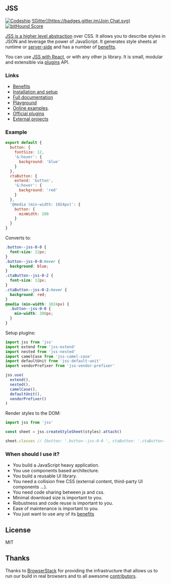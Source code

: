 ## JSS

[![Codeship](https://codeship.com/projects/a63ccb40-5d57-0133-fdca-6a352dca42a3/status?branch=master)](https://www.codeship.io/projects/111070)
[![Gitter](https://badges.gitter.im/Join Chat.svg)](https://gitter.im/jsstyles/jss?utm_source=badge&utm_medium=badge&utm_campaign=pr-badge&utm_content=badge)
[![bitHound Score](https://www.bithound.io/jsstyles/jss/badges/score.svg)](https://www.bithound.io/jsstyles/jss)

[JSS is a higher level abstraction](https://medium.com/@oleg008/jss-is-css-d7d41400b635) over CSS. It allows you to describe styles in JSON and leverage the power of JavaScript. It generates style sheets at runtime or [server-side](./docs/server-side.md) and has a number of [benefits](./docs/benefits.md).

You can use [JSS with React](https://github.com/jsstyles/react-jss), or with any other js library. It is small, modular and extensible via [plugins](./docs/plugins.md) API.

### Links

- [Benefits](./docs/benefits.md)
- [Installation and setup](./docs/setup.md)
- [Full documentation](./docs/index.md)
- [Playground](http://jsstyles.github.io/repl/)
- [Online examples](http://jsstyles.github.io/examples/index.html).
- [Official plugins](https://github.com/jsstyles?query=jss-)
- [External projects](./docs/external-projects.md)

### Example

```javascript
export default {
  button: {
    fontSize: 12,
    '&:hover': {
      background: 'blue'
    }
  },
  ctaButton: {
    extend: 'button',
    '&:hover': {
      background: 'red'
    }
  },
  '@media (min-width: 1024px)': {
    button: {
      minWidth: 200
    }
  }
}
```

Converts to:

```css
.button--jss-0-0 {
  font-size: 12px;
}
.button--jss-0-0:hover {
  background: blue;
}
.ctaButton--jss-0-2 {
  font-size: 12px;
}
.ctaButton--jss-0-2:hover {
  background: red;
}
@media (min-width: 1024px) {
  .button--jss-0-0 {
    min-width: 200px;
  }
}
```

Setup plugins:

```javascript
import jss from 'jss'
import extend from 'jss-extend'
import nested from 'jss-nested'
import camelCase from 'jss-camel-case'
import defaultUnit from 'jss-default-unit'
import vendorPrefixer from 'jss-vendor-prefixer'

jss.use(
  extend(),
  nested(),
  camelCase(),
  defaultUnit(),
  vendorPrefixer()
)
```

Render styles to the DOM:

```javascript
import jss from 'jss'

const sheet = jss.createStyleSheet(styles).attach()

sheet.classes // {button: '.button--jss-0-0 ', ctaButton: '.ctaButton--jss-0-2'}
```

### When should I use it?

- You build a JavaScript heavy application.
- You use components based architecture.
- You build a reusable UI library.
- You need a collision free CSS (external content, third-party UI components ...).
- You need code sharing between js and css.
- Minimal download size is important to you.
- Robustness and code reuse is important to you.
- Ease of maintenance is important to you.
- You just want to use any of its [benefits](./docs/benefits.md)

## License

MIT

## Thanks

Thanks to [BrowserStack](https://www.browserstack.com) for providing the infrastructure that allows us to run our build in real browsers and to all awesome [contributors](https://github.com/jsstyles/jss/graphs/contributors).
